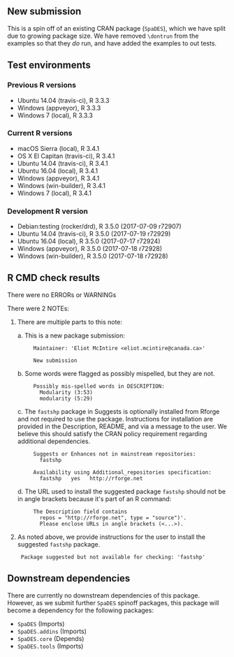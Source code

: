 ## New submission

This is a spin off of an existing CRAN package (`SpaDES`), which we have split due to growing package size.
We have removed `\dontrun` from the examples so that they *do* run, and have added the examples to out tests.

## Test environments

### Previous R versions
* Ubuntu 14.04        (travis-ci), R 3.3.3
* Windows              (appveyor), R 3.3.3
* Windows 7               (local), R 3.3.3

### Current R versions
* macOS Sierra         (local), R 3.4.1
* OS X El Capitan  (travis-ci), R 3.4.1
* Ubuntu 14.04     (travis-ci), R 3.4.1
* Ubuntu 16.04         (local), R 3.4.1
* Windows           (appveyor), R 3.4.1
* Windows        (win-builder), R 3.4.1
* Windows 7            (local), R 3.4.1

### Development R version
* Debian:testing  (rocker/drd), R 3.5.0 (2017-07-09 r72907)
* Ubuntu 14.04     (travis-ci), R 3.5.0 (2017-07-19 r72929)
* Ubuntu 16.04         (local), R 3.5.0 (2017-07-17 r72924)
* Windows           (appveyor), R 3.5.0 (2017-07-18 r72928)
* Windows        (win-builder), R 3.5.0 (2017-07-18 r72928)

## R CMD check results

There were no ERRORs or WARNINGs

There were 2 NOTEs:

1. There are multiple parts to this note:

    a. This is a new package submission:
    
            Maintainer: 'Eliot McIntire <eliot.mcintire@canada.ca>'
            
            New submission

    b. Some words were flagged as possibly mispelled, but they are not. 
     
            Possibly mis-spelled words in DESCRIPTION: 
              Modularity (3:53)
              modularity (5:29)

    c. The `fastshp` package in Suggests is optionally installed from Rforge and not required to use the package. Instructions for installation are provided in the Description, README, and via a message to the user. We believe this should satisfy the CRAN policy requirement regarding additional dependencies.

            Suggests or Enhances not in mainstream repositories:
              fastshp
          
            Availability using Additional_repositories specification:
              fastshp   yes   http://rforge.net

    d. The URL used to install the suggested package `fastshp` should not be in angle brackets because it's part of an R command:

            The Description field contains
              repos = "http://rforge.net", type = "source")'.
              Please enclose URLs in angle brackets (<...>).

2. As noted above, we provide instructions for the user to install the suggested `fastshp` package.

        Package suggested but not available for checking: 'fastshp'

## Downstream dependencies

There are currently no downstream dependencies of this package.
However, as we submit further `SpaDES` spinoff packages, this package will become a dependency for the following packages:

- `SpaDES` (Imports)
- `SpaDES.addins` (Imports)
- `SpaDES.core` (Depends)
- `SpaDES.tools` (Imports)
